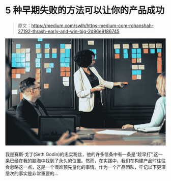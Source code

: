 # 5 种早期失败的方法可以让你的产品成功

> 原文：<https://medium.com/swlh/https-medium-com-rohanshah-27192-thrash-early-and-win-big-2d96e9186745>

![](img/7fcdecaa503d784bada6838bb674005f.png)

我是赛斯·戈丁(Seth Godin)的忠实粉丝，他的许多信条中有一条是“趁早打”,这一条已经在我的脑海中找到了永久的位置。然而，在实践中，我们在构建产品时往往会忽略这一点，这是一个很难预先量化的事情。作为一个产品团队，牢记以下更深层次的事实是非常重要的…